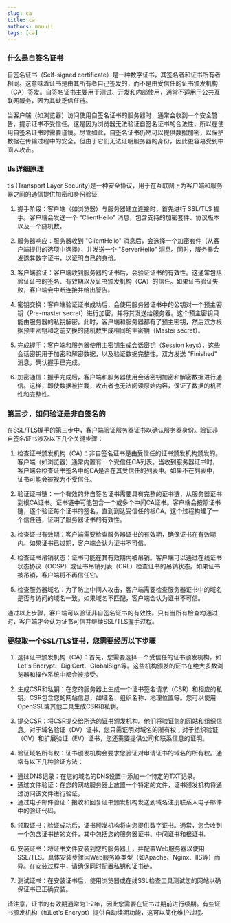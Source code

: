 ```yaml
---
slug: ca
title: ca
authors: mouuii
tags: [ca]
---
```


### 什么是自签名证书
自签名证书（Self-signed certificate）是一种数字证书，其签名者和证书所有者相同。这意味着证书是由其所有者自己签发的，而不是由受信任的证书颁发机构（CA）签发。自签名证书主要用于测试、开发和内部使用，通常不适用于公共互联网服务，因为其缺乏信任链。

当客户端（如浏览器）访问使用自签名证书的服务器时，通常会收到一个安全警告，提示证书不受信任。这是因为浏览器无法验证自签名证书的合法性，所以在使用自签名证书时需要谨慎。尽管如此，自签名证书仍然可以提供数据加密，以保护数据在传输过程中的安全。但由于它们无法证明服务器的身份，因此更容易受到中间人攻击。


### tls详细原理

tls (Transport Layer Security)是一种安全协议，用于在互联网上为客户端和服务器之间的通信提供加密和身份验证

1. 握手阶段：客户端（如浏览器）与服务器建立连接时，首先进行 SSL/TLS 握手。客户端会发送一个 "ClientHello" 消息，包含支持的加密套件、协议版本以及一个随机数。

2. 服务器响应：服务器收到 "ClientHello" 消息后，会选择一个加密套件（从客户端提供的选项中选择），并发送一个 "ServerHello" 消息。同时，服务器会发送其数字证书，以证明自己的身份。

3. 客户端验证：客户端收到服务器的证书后，会验证证书的有效性。这通常包括验证证书的签名、有效期以及证书颁发机构（CA）的信任。如果证书验证失败，客户端会中断连接并给出警告。

4. 密钥交换：客户端验证证书成功后，会使用服务器证书中的公钥对一个预主密钥（Pre-master secret）进行加密，并将其发送给服务器。这个预主密钥只能由服务器的私钥解密。此时，客户端和服务器都有了预主密钥，然后双方根据预主密钥和之前交换的随机数生成相同的主密钥（Master secret）。

5. 完成握手：客户端和服务器使用主密钥生成会话密钥（Session keys），这些会话密钥用于加密和解密数据，以及验证数据完整性。双方发送 "Finished" 消息，确认握手已完成。

6. 加密通信：握手完成后，客户端和服务器使用会话密钥加密和解密数据进行通信。这样，即使数据被拦截，攻击者也无法阅读原始内容，保证了数据的机密性和完整性。

### 第三步，如何验证是非自签名的

在SSL/TLS握手的第三步中，客户端验证服务器证书以确认服务器身份。验证非自签名证书涉及以下几个关键步骤：

1. 检查证书颁发机构（CA）：非自签名证书是由受信任的证书颁发机构颁发的。客户端（如浏览器）通常内置有一个受信任CA列表。当收到服务器证书时，客户端会检查证书签名中的CA是否在其受信任的列表中。如果不在列表中，证书可能会被视为不受信任。

2. 验证证书链：一个有效的非自签名证书需要具有完整的证书链，从服务器证书到根CA证书。证书链中可能包含一个或多个中间CA证书。客户端会按照证书链，逐个验证每个证书的签名，直到到达受信任的根CA。这个过程构建了一个信任链，证明了服务器证书的有效性。

3. 检查证书有效期：客户端需要检查服务器证书的有效期，确保证书在有效期内。如果证书已过期，客户端会认为证书不可信。

4. 检查证书吊销状态：证书可能在其有效期内被吊销。客户端可以通过在线证书状态协议（OCSP）或证书吊销列表（CRL）检查证书的吊销状态。如果证书被吊销，客户端将不再信任它。

5. 检查服务器域名：为了防止中间人攻击，客户端需要检查服务器证书中的域名是否与访问的域名一致。如果域名不匹配，客户端会认为证书不可信。

通过以上步骤，客户端可以验证非自签名证书的有效性。只有当所有检查均通过时，客户端才会认为证书可信并继续SSL/TLS握手过程。

### 要获取一个SSL/TLS证书，您需要经历以下步骤

1. 选择证书颁发机构（CA）：首先，您需要选择一个受信任的证书颁发机构，如Let's Encrypt、DigiCert、GlobalSign等。这些机构颁发的证书在绝大多数浏览器和操作系统中都会被接受。

2. 生成CSR和私钥：在您的服务器上生成一个证书签名请求（CSR）和相应的私钥。CSR包含您的网站信息，如域名、组织名称、地理位置等。您可以使用OpenSSL或其他工具生成CSR和私钥。

3. 提交CSR：将CSR提交给所选的证书颁发机构。他们将验证您的网站和组织信息。对于域名验证（DV）证书，您只需证明对域名的所有权；对于组织验证（OV）和扩展验证（EV）证书，您还需要提供公司和联系信息的证明。

4. 验证域名所有权：证书颁发机构会要求您验证对申请证书的域名的所有权。通常有以下几种验证方法：

- 通过DNS记录：在您的域名的DNS设置中添加一个特定的TXT记录。
- 通过文件验证：在您的网站服务器上放置一个特定的文件，证书颁发机构将通过访问该文件进行验证。
- 通过电子邮件验证：接收和回复证书颁发机构发送到域名注册联系人电子邮件中的验证代码。
5. 领取证书：验证成功后，证书颁发机构将向您提供数字证书。通常，您会收到一个包含证书链的文件，其中包括您的服务器证书、中间证书和根证书。

6. 安装证书：将证书文件安装到您的服务器上，并配置Web服务器以使用SSL/TLS。具体安装步骤因Web服务器类型（如Apache、Nginx、IIS等）而异。在安装过程中，请确保同时配置私钥和证书链。

7. 测试证书：在安装证书后，使用浏览器或在线SSL检查工具测试您的网站以确保证书已正确安装。

请注意，证书的有效期通常为1-2年，因此您需要在证书过期前进行续期。有些证书颁发机构（如Let's Encrypt）提供自动续期功能，这可以简化维护过程。